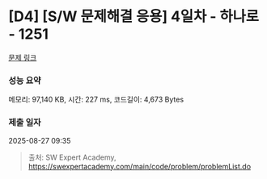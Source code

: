 # [D4] [S/W 문제해결 응용] 4일차 - 하나로 - 1251 

[문제 링크](https://swexpertacademy.com/main/code/problem/problemDetail.do?contestProbId=AV15StKqAQkCFAYD) 

### 성능 요약

메모리: 97,140 KB, 시간: 227 ms, 코드길이: 4,673 Bytes

### 제출 일자

2025-08-27 09:35



> 출처: SW Expert Academy, https://swexpertacademy.com/main/code/problem/problemList.do